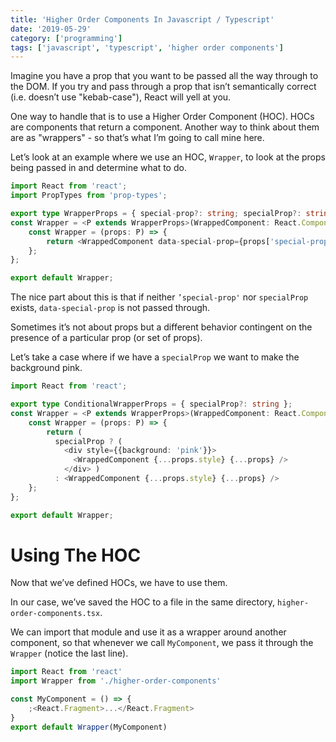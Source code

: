 ```yaml
---
title: 'Higher Order Components In Javascript / Typescript'
date: '2019-05-29'
category: ['programming']
tags: ['javascript', 'typescript', 'higher order components']
---
```


Imagine you have a prop that you want to be passed all the way through to the DOM. If you try and pass through a prop that isn’t semantically correct (i.e. doesn’t use "kebab-case"), React will yell at you.

One way to handle that is to use a Higher Order Component (HOC). HOCs are components that return a component. Another way to think about them are as "wrappers" - so that’s what I’m going to call mine here.

Let’s look at an example where we use an HOC, `Wrapper`, to look at the props being passed in and determine what to do.

```typescript
import React from 'react';
import PropTypes from 'prop-types';

export type WrapperProps = { special-prop?: string; specialProp?: string };
const Wrapper = <P extends WrapperProps>(WrappedComponent: React.ComponentType<P>): React.FunctionComponent<P> => {
    const Wrapper = (props: P) => {
        return <WrappedComponent data-special-prop={props['special-prop'] || props.specialProp} {...props} />;
    };
};

export default Wrapper;
```

The nice part about this is that if neither `’special-prop'` nor `specialProp` exists, `data-special-prop` is not passed through.

Sometimes it’s not about props but a different behavior contingent on the presence of a particular prop (or set of props).

Let’s take a case where if we have a `specialProp` we want to make the background pink.

```typescript
import React from 'react';

export type ConditionalWrapperProps = { specialProp?: string };
const Wrapper = <P extends WrapperProps>(WrappedComponent: React.ComponentType<P>): React.FunctionComponent<P> => {
    const Wrapper = (props: P) => {
        return (
          specialProp ? (
            <div style={{background: 'pink'}}>
              <WrappedComponent {...props.style} {...props} />
            </div> )
          : <WrappedComponent {...props.style} {...props} />
    };
};

export default Wrapper;
```

# Using The HOC

Now that we’ve defined HOCs, we have to use them.

In our case, we’ve saved the HOC to a file in the same directory, `higher-order-components.tsx`.

We can import that module and use it as a wrapper around another component, so that whenever we call `MyComponent`, we pass it through the `Wrapper` (notice the last line).

```javascript
import React from 'react'
import Wrapper from './higher-order-components'

const MyComponent = () => {
    ;<React.Fragment>...</React.Fragment>
}
export default Wrapper(MyComponent)
```
